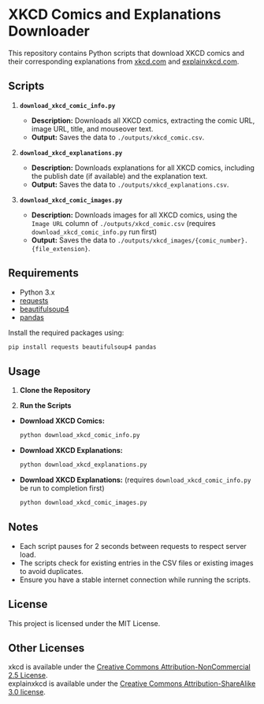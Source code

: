 # XKCD Comics and Explanations Downloader

This repository contains Python scripts that download XKCD comics and their corresponding explanations from [xkcd.com](https://xkcd.com) and [explainxkcd.com](https://www.explainxkcd.com).

## Scripts

1. **`download_xkcd_comic_info.py`**
   - **Description:** Downloads all XKCD comics, extracting the comic URL, image URL, title, and mouseover text.
   - **Output:** Saves the data to `./outputs/xkcd_comic.csv`.

2. **`download_xkcd_explanations.py`**
   - **Description:** Downloads explanations for all XKCD comics, including the publish date (if available) and the explanation text.
   - **Output:** Saves the data to `./outputs/xkcd_explanations.csv`.

3. **`download_xkcd_comic_images.py`**
   - **Description:** Downloads images for all XKCD comics, using the `Image URL` column of `./outputs/xkcd_comic.csv` (requires `download_xkcd_comic_info.py` run first)
   - **Output:** Saves the data to `./outputs/xkcd_images/{comic_number}.{file_extension}`.

## Requirements

- Python 3.x
- [requests](https://pypi.org/project/requests/)
- [beautifulsoup4](https://pypi.org/project/beautifulsoup4/)
- [pandas](https://pypi.org/project/pandas/)

Install the required packages using:

```bash
pip install requests beautifulsoup4 pandas
```

## Usage

1. **Clone the Repository**

2. **Run the Scripts**

- **Download XKCD Comics:**

     ```bash
     python download_xkcd_comic_info.py
     ```

- **Download XKCD Explanations:**

     ```bash
     python download_xkcd_explanations.py
     ```

- **Download XKCD Explanations:** (requires `download_xkcd_comic_info.py` be run to completion first)

     ```bash
     python download_xkcd_comic_images.py
     ```

## Notes

- Each script pauses for 2 seconds between requests to respect server load.
- The scripts check for existing entries in the CSV files or existing images to avoid duplicates.
- Ensure you have a stable internet connection while running the scripts.

## License
This project is licensed under the MIT License.

## Other Licenses
xkcd is available under the [Creative Commons Attribution-NonCommercial 2.5 License](https://creativecommons.org/licenses/by-nc/2.5/).  
explainxkcd is available under the [Creative Commons Attribution-ShareAlike 3.0 license](https://creativecommons.org/licenses/by-nc/2.5/).